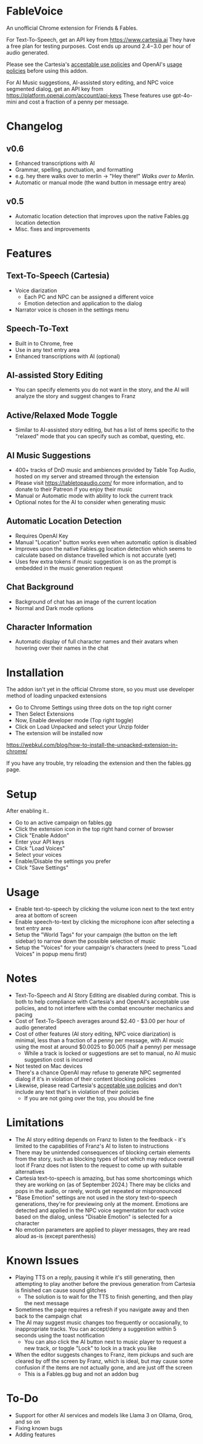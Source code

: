 # FableVoice
An unofficial Chrome extension for Friends & Fables.

For Text-To-Speech, get an API key from https://www.cartesia.ai
They have a free plan for testing purposes. Cost ends up around $2.4-$3.0 per hour of audio generated.

Please see the Cartesia's [acceptable use policies](https://cartesia.ai/legal/acceptable-use.html) and OpenAI's [usage policies](https://openai.com/policies/usage-policies/) before using this addon.

For AI Music suggestions, AI-assisted story editing, and NPC voice segmented dialog, get an API key from https://platform.openai.com/account/api-keys
These features use gpt-4o-mini and cost a fraction of a penny per message.

# Changelog

## v0.6
- Enhanced transcriptions with AI
 - Grammar, spelling, punctuation, and formatting
 - e.g. hey there walks over to merlin -> "Hey there!" *Walks over to Merlin.*
 - Automatic or manual mode (the wand button in message entry area)

## v0.5
- Automatic location detection that improves upon the native Fables.gg location detection
- Misc. fixes and improvements

# Features

## Text-To-Speech (Cartesia)
- Voice diarization
  - Each PC and NPC can be assigned a different voice
  - Emotion detection and application to the dialog
- Narrator voice is chosen in the settings menu

## Speech-To-Text
- Built in to Chrome, free
- Use in any text entry area
- Enhanced transcriptions with AI (optional)

## AI-assisted Story Editing
- You can specify elements you do not want in the story, and the AI will analyze the story and suggest changes to Franz

## Active/Relaxed Mode Toggle
- Similar to AI-assisted story editing, but has a list of items specific to the "relaxed" mode that you can specify such as combat, questing, etc.

## AI Music Suggestions
- 400+ tracks of DnD music and ambiences provided by Table Top Audio, hosted on my server and streamed through the extension
- Please visit https://tabletopaudio.com/ for more information, and to donate to their Patreon if you enjoy their music
- Manual or Automatic mode with ability to lock the current track
- Optional notes for the AI to consider when generating music

## Automatic Location Detection
- Requires OpenAI Key
- Manual "Location" button works even when automatic option is disabled
- Improves upon the native Fables.gg location detection which seems to calculate based on distance travelled which is not accurate (yet)
- Uses few extra tokens if music suggestion is on as the prompt is embedded in the music generation request

## Chat Background
- Background of chat has an image of the current location
- Normal and Dark mode options

## Character Information
- Automatic display of full character names and their avatars when hovering over their names in the chat

# Installation
The addon isn't yet in the official Chrome store, so you must use developer method of loading unpacked extensions

- Go to Chrome Settings using three dots on the top right corner
- Then Select Extensions
- Now, Enable developer mode  (Top right toggle)
- Click on Load Unpacked and select your Unzip folder
- The extension will be installed now

https://webkul.com/blog/how-to-install-the-unpacked-extension-in-chrome/

If you have any trouble, try reloading the extension and then the fables.gg page.

# Setup

After enabling it..
- Go to an active campaign on fables.gg
- Click the extension icon in the top right hand corner of browser
- Click "Enable Addon"
- Enter your API keys
- Click "Load Voices"
- Select your voices
- Enable/Disable the settings you prefer
- Click "Save Settings"

# Usage

- Enable text-to-speech by clicking the volume icon next to the text entry area at bottom of screen
- Enable speech-to-text by clicking the microphone icon after selecting a text entry area
- Setup the "World Tags" for your campaign (the button on the left sidebar) to narrow down the possible selection of music
- Setup the "Voices" for your campaign's characters (need to press "Load Voices" in popup menu first)

# Notes

- Text-To-Speech and AI Story Editing are disabled during combat. This is both to help compliance with Cartesia's and OpenAI's acceptable use policies, and to not interfere with the combat encounter mechanics and pacing
- Cost of Text-To-Speech averages around $2.40 - $3.00 per hour of audio generated
- Cost of other features (AI story editing, NPC voice diarization) is minimal, less than a fraction of a penny per message, with AI music using the most at around $0.0025 to $0.005 (half a penny) per message
  - While a track is locked or suggestions are set to manual, no AI music suggestion cost is incurred
- Not tested on Mac devices
- There's a chance OpenAI may refuse to generate NPC segmented dialog if it's in violation of their content blocking policies
- Likewise, please read Cartesia's [acceptable use policies](https://cartesia.ai/legal/acceptable-use.html) and don't include any text that's in violation of their policies
  - If you are not going over the top, you should be fine

# Limitations

- The AI story editing depends on Franz to listen to the feedback - it's limited to the capabilities of Franz's AI to listen to instructions
- There may be unintended consequences of blocking certain elements from the story, such as blocking types of loot which may reduce overall loot if Franz does not listen to the request to come up with suitable alternatives
- Cartesia text-to-speech is amazing, but has some shortcomings which they are working on (as of September 2024.) There may be clicks and pops in the audio, or rarely, words get repeated or mispronounced
- "Base Emotion" settings are not used in the story text-to-speech generations, they're for previewing only at the moment. Emotions are detected and applied in the NPC voice segmentation for each voice based on the dialog, unless "Disable Emotion" is selected for a character
- No emotion parameters are applied to player messages, they are read aloud as-is (except parenthesis)

# Known Issues
- Playing TTS on a reply, pausing it while it's still generating, then attempting to play another before the previous generation from Cartesia is finished can cause sound glitches
  - The solution is to wait for the TTS to finish generting, and then play the next message
- Sometimes the page requires a refresh if you navigate away and then back to the campaign chat
- The AI may suggest music changes too frequently or occasionally, to inappropriate tracks. You can accept/deny a suggestion within 5 seconds using the toast notification
  - You can also click the AI button next to music player to request a new track, or toggle "Lock" to lock in a track you like
- When the editor suggests changes to Franz, item pickups and such are cleared by off the screen by Franz, which is ideal, but may cause some confusion if the items are not actually gone, and are just off the screen
  - This is a Fables.gg bug and not an addon bug

# To-Do

- Support for other AI services and models like Llama 3 on Ollama, Groq, and so on
- Fixing known bugs
- Adding features
